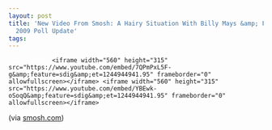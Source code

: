 ```yaml
---
layout: post
title: 'New Video From Smosh: A Hairy Situation With Billy Mays &amp; Food Battle
  2009 Poll Update'
tags:
---
```



                <iframe width="560" height="315" src="https://www.youtube.com/embed/7QPmPxL5F-g&amp;feature=sdig&amp;et=1244944941.95" frameborder="0" allowfullscreen></iframe> <iframe width="560" height="315" src="https://www.youtube.com/embed/YBEwk-oSoqQ&amp;feature=sdig&amp;et=1244944941.95" frameborder="0" allowfullscreen></iframe>
<p>(via <a href="http://www.smosh.com/">smosh.com</a>)</p>
